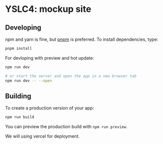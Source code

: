 # YSLC4: mockup site

## Developing

npm and yarn is fine, but [pnpm][pnpm] is preferred. To install dependencies, type:

```bash
pnpm install

```

For devloping with preview and hot update:
```bash
npm run dev

# or start the server and open the app in a new browser tab
npm run dev -- --open
```

## Building

To create a production version of your app:

```bash
npm run build
```

You can preview the production build with `npm run preview`.

We will using vercel for deployment.

[pnpm]: https://pnpm.io